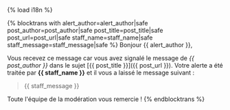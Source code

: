 {% load i18n %}

{% blocktrans with alert_author=alert_author|safe post_author=post_author|safe post_title=post_title|safe post_url=post_url|safe staff_name=staff_name|safe staff_message=staff_message|safe %}
Bonjour {{ alert_author }},

Vous recevez ce message car vous avez signalé le message de *{{ post_author }}* dans le sujet [{{ post_title }}]({{ post_url }}).
Votre alerte a été traitée par **{{ staff_name }}** et il vous a laissé le message suivant :

> {{ staff_message }}

Toute l'équipe de la modération vous remercie !
{% endblocktrans %}
